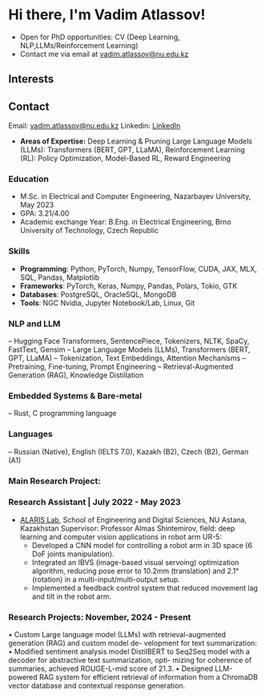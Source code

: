 # Hi there, I'm Vadim Atlassov!

 - Open for PhD opportunities: CV (Deep Learning, NLP,LLMs/Reinforcement Learning)
 - Contact me via email at [vadim.atlassov@nu.edu.kz](mailto:vadim.atlassov@nu.edu.kz)

## Interests

## Contact
Email: vadim.atlassov@nu.edu.kz
Linkedin: [LinkedIn](www.linkedin.com/in/vadim-atlassov)

- **Areas of Expertise:**
Deep Learning & Pruning Large Language Models (LLMs): Transformers (BERT, GPT, LLaMA), Reinforcement Learning (RL): Policy Optimization, Model-Based RL, Reward Engineering

### Education
-  M.Sc. in Electrical and Computer Engineering, Nazarbayev University, May 2023
-  GPA: 3.21/4.00
-  Academic exchange Year: B.Eng. in Electrical Engineering, Brno University of Technology, Czech Republic

### Skills
- **Programming**: Python, PyTorch, Numpy, TensorFlow, CUDA, JAX, MLX, SQL, Pandas, Matplotlib
- **Frameworks**: PyTorch, Keras, Numpy, Pandas, Polars, Tokio, GTK
- **Databases**: PostgreSQL, OracleSQL, MongoDB
- **Tools**: NGC Nvidia, Jupyter Notebook/Lab, Linux, Git

### NLP and LLM
– Hugging Face Transformers, SentencePiece, Tokenizers, NLTK, SpaCy, FastText, Gensim
– Large Language Models (LLMs), Transformers (BERT, GPT, LLaMA)
– Tokenization, Text Embeddings, Attention Mechanisms
– Pretraining, Fine-tuning, Prompt Engineering
– Retrieval-Augmented Generation (RAG), Knowledge Distillation

### Embedded Systems & Bare-metal
– Rust, C programming language

### Languages
– Russian (Native), English (IELTS 7.0), Kazakh (B2), Czech (B2), German (A1)

### Main Research Project:


### Research Assistant | July 2022 - May 2023
- [ALARIS Lab](https://www.alaris.kz/), School of Engineering and Digital Sciences, NU Astana, Kazakhstan
    Supervisor: Professor Almas Shintemirov, field: deep learning and computer vision applications in robot arm UR-5:
  - Developed a CNN model for controlling a robot arm in 3D space (6 DoF joints manipulation).
  - Integrated an IBVS (image-based visual servoing) optimization algorithm, reducing pose error to 10.2mm
    (translation) and 2.1° (rotation) in a multi-input/multi-output setup.
  - Implemented a feedback control system that reduced movement lag and tilt in the robot arm.

### Research Projects: November, 2024 - Present
•  Custom Large language model (LLMs) with retrieval-augmented generation (RAG) and custom model de-
velopment for text summarization:
• Modified sentiment analysis model DistilBERT to Seq2Seq model with a decoder for abstractive text summarization, opti-
mizing for coherence of summaries, achieved ROUGE-L-mid score of 21.3.
• Designed LLM-powered RAG system for efficient retrieval of information from a ChromaDB
vector database and contextual response generation.

